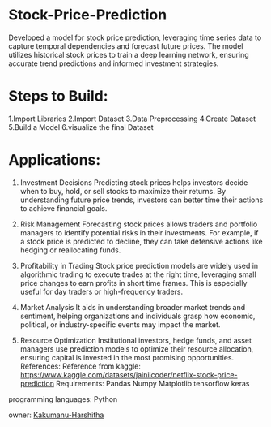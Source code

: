# Stock-Price-Prediction
Developed a model for stock price prediction, leveraging time series data to capture temporal dependencies and forecast future prices. The model utilizes historical stock prices to train a deep learning network, ensuring accurate trend predictions and informed investment strategies.
# Steps to Build:
1.Import Libraries
2.Import Dataset
3.Data Preprocessing
4.Create Dataset
5.Build a Model
6.visualize the final Dataset
# Applications:
1. Investment Decisions
Predicting stock prices helps investors decide when to buy, hold, or sell stocks to maximize their returns. By understanding future price trends, investors can better time their actions to achieve financial goals.

2. Risk Management
Forecasting stock prices allows traders and portfolio managers to identify potential risks in their investments. For example, if a stock price is predicted to decline, they can take defensive actions like hedging or reallocating funds.

3. Profitability in Trading
Stock price prediction models are widely used in algorithmic trading to execute trades at the right time, leveraging small price changes to earn profits in short time frames. This is especially useful for day traders or high-frequency traders.

4. Market Analysis
It aids in understanding broader market trends and sentiment, helping organizations and individuals grasp how economic, political, or industry-specific events may impact the market.

5. Resource Optimization
Institutional investors, hedge funds, and asset managers use prediction models to optimize their resource allocation, ensuring capital is invested in the most promising opportunities.
References:
Reference from kaggle: https://www.kaggle.com/datasets/jainilcoder/netflix-stock-price-prediction
Requirements:
Pandas Numpy Matplotlib tensorflow keras

programming languages:
Python

owner:
[Kakumanu-Harshitha](https://github.com/Kakumanu-Harshitha)

